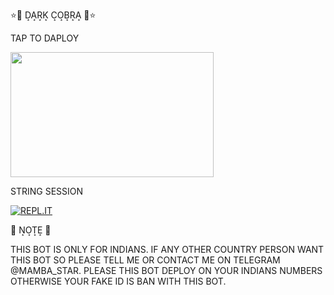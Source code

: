 <h> ⭐🌟 D͙A͙R͙K͙ C͙O͙B͙R͙A͙ 🌟⭐ </h>



<h> TAP TO DAPLOY </h>

<p align=""><a href="https://heroku.com/deploy?template=https://github.com/SUKHPAL443/MAMBAVC">
<img src="https://img.shields.io/badge/Deploy%20To%20Heroku-aqua?style=flat&logo=heroku" width="325" height="200.100" /></a></p>

<H>STRING SESSION</H>

[![REPL.IT](https://img.shields.io/badge/repl.it-generateString-yellowgreen)](https://replit.com/@SUKHPAL443/DARKCOBRA-1#main.py)

<h>🌟 N͙O͙T͙E͙ 🌟 </h>

<p> THIS BOT IS ONLY FOR INDIANS. IF ANY OTHER COUNTRY PERSON WANT THIS BOT SO PLEASE TELL ME OR CONTACT ME ON TELEGRAM @MAMBA_STAR. PLEASE THIS BOT DEPLOY ON YOUR INDIANS NUMBERS
OTHERWISE YOUR FAKE ID IS BAN WITH THIS BOT. </p>


